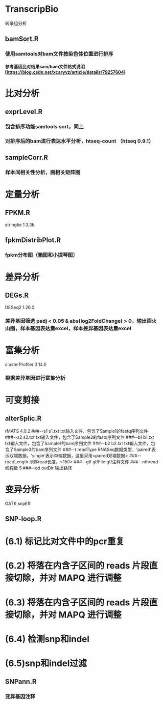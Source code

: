 # TranscripBio
转录组分析


## bamSort.R
### 使用samtools对bam文件按染色体位置进行排序
#### 参考基因比对结果sam/bam文件格式说明[https://blog.csdn.net/xcaryyz/article/details/79257604]

# 比对分析
## exprLevel.R
### 包含排序功能samtools sort，同上
### 对排序后的bam进行表达水平分析，htseq-count （htseq 0.9.1）


## sampleCorr.R
### 样本间相关性分析，画相关矩阵图


# 定量分析
## FPKM.R
stringtie 1.3.3b

## fpkmDistribPlot.R
### fpkm分布图（箱图和小提琴图）


# 差异分析
## DEGs.R
DESeq2 1.26.0
### 差异基因筛选 padj < 0.05 & abs(log2FoldChange) > 0，输出画火山图，样本基因表达量excel，样本差异基因表达量excel


# 富集分析
clusterProfiler 3.14.0
### 根据差异基因进行富集分析

# 可变剪接
## alterSplic.R
rMATS 4.0.2
###--s1 s1.txt  txt输入文件，包含了Sample1的fastq序列文件
###--s2 s2.txt  txt输入文件，包含了Sample2的fastq序列文件
###--b1 b1.txt  txt输入文件，包含了Sample1的bam序列文件
###--b2 b2.txt  txt输入文件，包含了Sample2的bam序列文件
###--t  readType RNASeq数据类型，'paired'表示双端数据，'single'表示单端数据，这里采用<paired双端数据>
###--readLength <int> 测序read长度，<150>
###--gtf gtfFile gtf注释文件
###--nthread 线程数 5
###--od  outDir  输出路径


# 变异分析
GATK
snpEff
## SNP-loop.R
# (6.1) 标记比对文件中的pcr重复
# (6.2) 将落在内含子区间的 reads 片段直接切除，并对 MAPQ 进行调整
# (6.3) 将落在内含子区间的 reads 片段直接切除，并对 MAPQ 进行调整
# (6.4) 检测snp和indel
# (6.5)snp和indel过滤

## SNPann.R
### 变异基因注释





